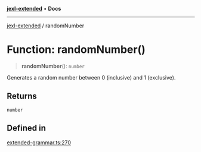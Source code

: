 [**jexl-extended**](../README.md) • **Docs**

***

[jexl-extended](../globals.md) / randomNumber

# Function: randomNumber()

> **randomNumber**(): `number`

Generates a random number between 0 (inclusive) and 1 (exclusive).

## Returns

`number`

## Defined in

[extended-grammar.ts:270](https://github.com/nikoraes/jexl-extended/blob/0d088073b18839315bb7964d107cdd49b0d074cd/src/extended-grammar.ts#L270)
